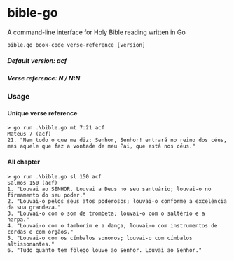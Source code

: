 # bible-go
A command-line interface for Holy Bible reading written in Go

```
bible.go book-code verse-reference [version]
```
##### Default version: acf
##### Verse reference: N / N:N

### Usage

#### Unique verse reference

```
> go run .\bible.go mt 7:21 acf
Mateus 7 (acf)
21. "Nem todo o que me diz: Senhor, Senhor! entrará no reino dos céus, mas aquele que faz a vontade de meu Pai, que está nos céus."
```

#### All chapter

```
> go run .\bible.go sl 150 acf 
Salmos 150 (acf)
1. "Louvai ao SENHOR. Louvai a Deus no seu santuário; louvai-o no firmamento do seu poder."
2. "Louvai-o pelos seus atos poderosos; louvai-o conforme a excelência da sua grandeza."
3. "Louvai-o com o som de trombeta; louvai-o com o saltério e a harpa."
4. "Louvai-o com o tamborim e a dança, louvai-o com instrumentos de cordas e com órgãos."
5. "Louvai-o com os címbalos sonoros; louvai-o com címbalos altissonantes."
6. "Tudo quanto tem fôlego louve ao Senhor. Louvai ao Senhor."
```
